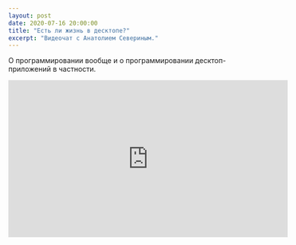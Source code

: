 ```yaml
---
layout: post
date: 2020-07-16 20:00:00
title: "Есть ли жизнь в десктопе?"
excerpt: "Видеочат с Анатолием Севериным."
---
```


О программировании вообще и о программировании десктоп-приложений в частности.

<div class="video">
    <iframe width="560" height="315" src="https://www.youtube.com/embed/yCo6MHMlHzA" frameborder="0" allow="accelerometer; autoplay; encrypted-media; gyroscope; picture-in-picture" allowfullscreen></iframe>
</div>
